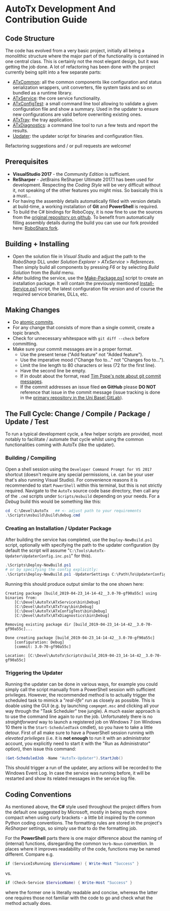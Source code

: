 # AutoTx Development And Contribution Guide

## Code Structure

The code has evolved from a very basic project, initially all being a
monolithic structure where the major part of the functionality is contained in
one central class. This is certainly not the most elegant design, but it was
getting the job done. A lot of refactoring has been done with the project
currently being split into a few separate parts:

- [ATxCommon](ATxCommon): all the common components like configuration and
  status serialization wrappers, unit converters, file system tasks and so on
  bundled as a runtime library.
- [ATxService](ATxService): the core service functionality.
- [ATxConfigTest](ATxConfigTest): a small command line tool allowing to validate
  a given configuration file and show a summary. Used in the updater to ensure
  new configurations are valid before overwriting existing ones.
- [ATxTray](ATxTray): the tray application.
- [ATxDiagnostics](ATxDiagnostics): a command line tool to run a few tests and
  report the results.
- [Updater](Updater): the updater script for binaries and configuration files.

Refactoring suggestions and / or pull requests are welcome!

## Prerequisites

- **VisualStudio 2017** - the *Community Edition* is sufficient.
- **ReSharper** - JetBrains ReSharper Ultimate 2017.1 has been used for
  development. Respecting the *Coding Style* will be very difficult without it,
  not speaking of the other features you might miss. So basically this is a
  must...
- For having the assembly details automatically filled with version details at
  build-time, a working installation of **Git** and **PowerShell** is required.
- To build the C# bindings for RoboCopy, it is now fine to use the sources from
  the [original repository on github][web_robosharp]. To benefit from
  automatically filling assembly details during the build you can use our fork
  provided here: [RoboSharp fork][web_robosharp_fork].


## Building + Installing

- Open the solution file in *Visual Studio* and adjust the path to the
  *RoboSharp* DLL under *Solution Explorer* > *ATxService* > *References*. Then
  simply build all components by pressing *F6* or by selecting *Build Solution*
  from the *Build* menu.
- After building the service, use the
  [Make-Package.ps1](AutoTx/Resources/Make-Package.ps1) script to create an
  installation package. It will contain the previously mentioned
  [Install-Service.ps1](AutoTx/Resources/Install-Service.ps1) script, the latest
  configuration file version and of course the required service binaries, DLLs,
  etc.

## Making Changes

- Do [atomic commits][web_commit].
- For any change that consists of more than a single commit, create a topic
  branch.
- Check for unnecessary whitespace with `git diff --check` before committing.
- Make sure your commit messages are in a proper format.
  - Use the present tense ("Add feature" not "Added feature").
  - Use the imperative mood ("Change foo to..." not "Changes foo to...").
  - Limit the line length to 80 characters or less (72 for the first line).
  - Have the second line be empty.
  - If in doubt about the format, read [Tim Pope's note about git commit
    messages][web_tbaggery].
  - If the commit addresses an issue filed **on GitHub** please **DO NOT**
    reference that issue in the commit message (issue tracking is done in the
    [primary repository in the Uni Basel GitLab][web_autotx_gitlab]).

## The Full Cycle: Change / Compile / Package / Update / Test

To run a typical development cycle, a few helper scripts are provided, most
notably to facilitate / automate that cycle whilst using the common
functionalities coming with AutoTx (like the updater).

### Building / Compiling

Open a shell session using the `Developer Command Prompt for VS 2017` shortcut
(doesn't require any special permissions, i.e. can be your user that's also
running Visual Studio). For convenience reasons it is recommended to start
`PowerShell` within this terminal, but this is not strictly required. Navigate
to the `AutoTx` source code base directory, then call any of the `.cmd` scripts
under `Scripts/msbuild` depending on your needs. For a *Debug* build this would
be something like this:

```PowerShell
cd  C:\Devel\AutoTx   ## <- adjust path to your requirements
.\Scripts\msbuild\build\debug.cmd
```

### Creating an Installation / Updater Package

After building the service has completed, use the `Deploy-NewBuild.ps1` script,
optionally with specifying the path to the updater configuration (by default
the script will assume "`C:\Tools\AutoTx-Updater\UpdaterConfig.inc.ps1`" for
this).

```PowerShell
.\Scripts\Deploy-NewBuild.ps1
# or by specifying the config explicitly:
.\Scripts\Deploy-NewBuild.ps1 -UpdaterSettings C:\Path\To\UpdaterConfig.inc.ps1
```

Running this should produce output similar to the one shown here:

```
Creating package [build_2019-04-23_14-14-42__3.0-70-gf90a55c] using binaries from:
    [C:\Devel\AutoTx\ATxService\bin\Debug]
    [C:\Devel\AutoTx\ATxTray\bin\Debug]
    [C:\Devel\AutoTx\ATxConfigTest\bin\Debug]
    [C:\Devel\AutoTx\ATxDiagnostics\bin\Debug]

Removing existing package dir [build_2019-04-23_14-14-42__3.0-70-gf90a55c]...

Done creating package [build_2019-04-23_14-14-42__3.0-70-gf90a55c]
    [configuration: Debug]
    [commit: 3.0-70-gf90a55c]

Location: [C:\Devel\AutoTx\Scripts\build_2019-04-23_14-14-42__3.0-70-gf90a55c]
```

### Triggering the Updater

Running the updater can be done in various ways, for example you could simply
call the script manually from a PowerShell session with sufficient privileges.
However, the recommended method is to actually trigger the scheduled task to
mimick a "*real-life*" run as closely as possible. This is doable using the
GUI (e.g. by launching `compmgmt.msc` and clicking all your way through the
"Task Scheduler" tree jungle). A much easier approach is to use the command line
again to run the job. Unfortunately there is no *straightforward* way to launch
a registered job on Windows 7 (on Windows 10 there is the `Start-ScheduledTask`
cmdlet), so you have to take a little detour. First of all make sure to have a
PowerShell session running with *elevated privileges* (i.e. it is **not enough**
to run it with an administrator account, you explicitly need to start it with
the "Run as Administrator" option), then issue this command:

```PowerShell
(Get-ScheduledJob -Name "AutoTx-Updater").StartJob()
```

This should trigger a run of the updater, any actions will be recorded to the
Windows Event Log. In case the service was running before, it will be restarted
and show its related messages in the service log file.

## Coding Conventions

As mentioned above, the **C#** style used throughout the project differs from
the default one suggested by Microsoft, mostly in being much more compact when
using curly brackets - a little bit inspired by the common Python coding
conventions. The formatting rules are stored in the project's *ReSharper*
settings, so simply use that to do the formatting job.

For the **PowerShell** parts there is one major difference about the naming of
(internal) functions, disregarding the common `Verb-Noun` convention. In places
where it improves readability of the code, functions may be named different.
Compare e.g.

```powershell
if (ServiceIsRunning $ServiceName) { Write-Host "Success" }
```
vs.

```powershell
if (Check-Service $ServiceName) { Write-Host "Success" }
```
where the former one is literally readable and concise, whereas the latter one
requires those not familiar with the code to go and check what the method
actually does.

[web_robosharp]: https://github.com/tjscience/RoboSharp
[web_robosharp_fork]: https://git.scicore.unibas.ch/vamp/robosharp
[web_commit]: https://en.wikipedia.org/wiki/Atomic_commit#Atomic_commit_convention
[web_tbaggery]: https://tbaggery.com/2008/04/19/a-note-about-git-commit-messages.html
[web_autotx_gitlab]: https://git.scicore.unibas.ch/vamp/auto-tx